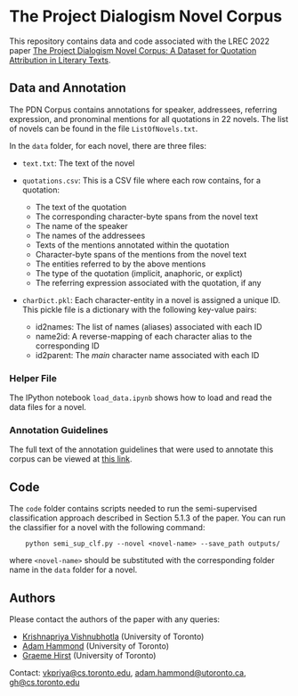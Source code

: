# The Project Dialogism Novel Corpus

This repository contains data and code associated with the LREC 2022 paper [The Project Dialogism Novel Corpus:
A Dataset for Quotation Attribution in Literary Texts](https://arxiv.org/abs/2204.05836).

## Data and Annotation
The PDN Corpus contains annotations for speaker, addressees, referring expression, and pronominal mentions for all quotations in 22 novels. The list of novels can be found in the file `ListOfNovels.txt`.

In the `data` folder, for each novel, there are three files:
- `text.txt`: The text of the novel
- `quotations.csv`: This is a CSV file where each row contains, for a quotation:
    - The text of the quotation
    - The corresponding character-byte spans from the novel text
    - The name of the speaker
    - The names of the addressees
    - Texts of the mentions annotated within the quotation
    - Character-byte spans of the mentions from the novel text
    - The entities referred to by the above mentions
    - The type of the quotation (implicit, anaphoric, or explict)
    - The referring expression associated with the quotation, if any

- `charDict.pkl`: Each character-entity in a novel is assigned a unique ID. This pickle file is a dictionary with the following key-value pairs:
    - id2names: The list of names (aliases) associated with each ID
    - name2id: A reverse-mapping of each character alias to the corresponding ID
    - id2parent: The *main* character name associated with each ID

### Helper File
The IPython notebook `load_data.ipynb` shows how to load and read the data files for a novel. 
### Annotation Guidelines
The full text of the annotation guidelines that were used to annotate this corpus can be viewed at [this link](https://docs.google.com/document/d/1eBsX2rjdLBkmA-kWB_jHCxC1nmbzinH04WUg9PeN_2A/edit?usp=sharing).
## Code
The `code` folder contains scripts needed to run the semi-supervised classification approach described in Section 5.1.3 of the paper.
You can run the classifier for a novel with the following command:

        python semi_sup_clf.py --novel <novel-name> --save_path outputs/

where `<novel-name>` should be substituted with the corresponding folder name in the `data` folder for a novel. 

## Authors
Please contact the authors of the paper with any queries:
- [Krishnapriya Vishnubhotla](https://priya22.github.io/) (University of Toronto)
- [Adam Hammond](https://www.adamhammond.com/) (University of Toronto)
- [Graeme Hirst](https://www.cs.toronto.edu/~gh/) (University of Toronto)

Contact: vkpriya@cs.toronto.edu, adam.hammond@utoronto.ca, gh@cs.toronto.edu

